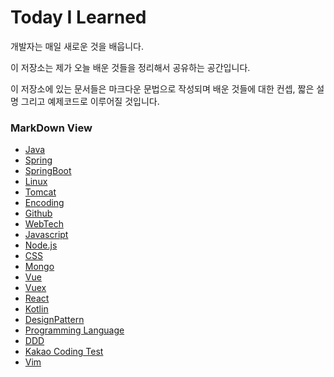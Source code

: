 # Today I Learned

  개발자는 매일 새로운 것을 배웁니다.

  이 저장소는 제가 오늘 배운 것들을 정리해서 공유하는 공간입니다.

  이 저장소에 있는 문서들은 마크다운 문법으로 작성되며 배운 것들에 대한 컨셉, 짧은 설명 그리고 예제코드로 이루어질 것입니다.

### MarkDown View
- [Java](./Java/README.md)
- [Spring](./Spring/README.md)
- [SpringBoot](./SpringBoot/README.md)
- [Linux](./Linux/README.md)
- [Tomcat](./Tomcat/README.md)
- [Encoding](./Encoding/README.md)
- [Github](./Github/README.md)
- [WebTech](./WebTech/README.md)
- [Javascript](./Javascript/README.md)
- [Node.js](,/Node/README.md)
- [CSS](./CSS/README.md)
- [Mongo](./Mongo/README.md)
- [Vue](./Vue/README.md)
- [Vuex](./Vuex/README.md)
- [React](./React/README.md)
- [Kotlin](./Kotlin/README.md)
- [DesignPattern](./DesignPattern/README.md)
- [Programming Language](./ProgrammingLanguage/README.md)
- [DDD](./DDD/README.md)
- [Kakao Coding Test](./KakaoCodingTest/README.md)
- [Vim](./Vim/README.md)
